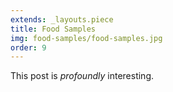```yaml
---
extends: _layouts.piece
title: Food Samples
img: food-samples/food-samples.jpg
order: 9
---
```


This post is *profoundly* interesting.
